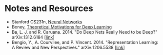 # Notes and Resources

- Stanford CS231n, [Neural Networks](https://cs231n.github.io/neural-networks-1/)
- Boney, [Theoretical Motivations for Deep Learning](https://rinuboney.github.io/2015/10/18/theoretical-motivations-deep-learning.html)
- Ba, L. J. and R. Caruana. 2014. "Do Deep Nets Really Need to be Deep?" arXiv:1312.6184 [[link](https://arxiv.org/pdf/1312.6184v7.pdf)]
- Bengio, Y., A. Courvilee, and P. Vincent. 2014. "Representation Learning: A Review and New Perspectives." arXiv:1206.5538 [[link](https://arxiv.org/pdf/1206.5538.pdf)]
